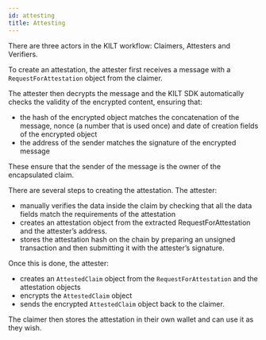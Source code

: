 ```yaml
---
id: attesting
title: Attesting
---
```


There are three actors in the KILT workflow: Claimers, Attesters and Verifiers.

To create an attestation, the attester first receives a message with a `RequestForAttestation` object from the claimer.

The attester then decrypts the message and the KILT SDK automatically checks the validity of the encrypted content, ensuring that:

- the hash of the encrypted object matches the concatenation of the message, nonce (a number that is used once) and date of creation fields of the encrypted object
- the address of the sender matches the signature of the encrypted message

These ensure that the sender of the message is the owner of the encapsulated claim.

There are several steps to creating the attestation. The attester:

- manually verifies the data inside the claim by checking that all the data fields match the requirements of the attestation
- creates an attestation object from the extracted RequestForAttestation and the attester’s address.
- stores the attestation hash on the chain by preparing an unsigned transaction and then submitting it with the attester’s signature.

Once this is done, the attester:

- creates an `AttestedClaim` object from the `RequestForAttestation` and the attestation objects
- encrypts the `AttestedClaim` object
- sends the encrypted `AttestedClaim` object back to the claimer.

The claimer then stores the attestation in their own wallet and can use it as they wish.
